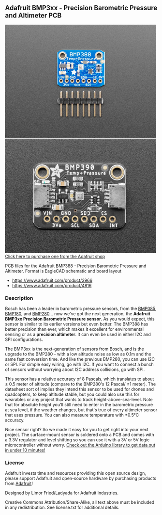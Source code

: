 ## Adafruit BMP3xx - Precision Barometric Pressure and Altimeter PCB

<a href="http://www.adafruit.com/products/3966"><img src="assets/3966.jpg?raw=true" width="500px"><br/>
<a href="http://www.adafruit.com/products/4816"><img src="assets/4816.jpg?raw=true" width="500px"><br/>
Click here to purchase one from the Adafruit shop</a>

PCB files for the Adafruit BMP388 - Precision Barometric Pressure and Altimeter. Format is EagleCAD schematic and board layout
* https://www.adafruit.com/product/3966
* https://www.adafruit.com/product/4816

### Description

Bosch has been a leader in barometric pressure sensors, from the [BMP085](https://www.adafruit.com/product/1603), [BMP180](https://www.adafruit.com/product/1603), and [BMP280](https://www.adafruit.com/product/2651)... now we've got the next generation, the **Adafruit BMP3xx Precision Barometric Pressure sensor**. As you would expect, this sensor is similar to its earlier versions but even better. The BMP388 has better precision than ever, which makes it excellent for environmental sensing or as a **precision altimeter**. It can even be used in either I2C and SPI configurations.

The BMP3xx is the next-generation of sensors from Bosch, and is the upgrade to the BMP280 - with a low altitude noise as low as 0.1m and the same fast conversion time. And like the previous BMP280, you can use I2C or SPI. For simple easy wiring, go with I2C. If you want to connect a bunch of sensors without worrying about I2C address collisions, go with SPI.

This sensor has a relative accuracy of 8 Pascals, which translates to about ± 0.5 meter of altitude (compare to the BMP280's 12 Pascal/ ±1 meter). The datasheet sort of implies they intend this sensor to be used for drones and quadcopters, to keep altitude stable, but you could also use this for wearables or any project that wants to track height-above-sea-level. Note that for absolute height you'll still need to enter in the barometric pressure at sea level, if the weather changes, but that's true of every altimeter sensor that uses pressure. You can also measure temperature with ±0.5°C accuracy.

Nice sensor right? So we made it easy for you to get right into your next project. The surface-mount sensor is soldered onto a PCB and comes with a 3.3V regulator and level shifting so you can use it with a 3V or 5V logic microcontroller without worry. [Check out the Arduino library to get data out in under 10 minutes!](https://github.com/adafruit/Adafruit_BMP3XX)

### License

Adafruit invests time and resources providing this open source design, please support Adafruit and open-source hardware by purchasing products from [Adafruit](https://www.adafruit.com)!

Designed by Limor Fried/Ladyada for Adafruit Industries.

Creative Commons Attribution/Share-Alike, all text above must be included in any redistribution. See license.txt for additional details.
